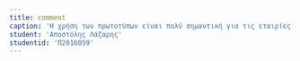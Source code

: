 ```yaml
---
title: comment
caption: 'Η χρήση των πρωτοτύπων είναι πολύ σημαντική για τις εταιρίες καθώς από την παρουσίαση του προϊόντος δημιουργούν στο κοινό hype για την κυκλοφορία του και εταιρία έτσι παίρνει το feedback του κοινού για το αν θα είναι αποδεκτό με τα τυχόν θετικά σχόλια που μπορεί να πάρει είτε αν υπάρχουν κάποια παράπονα ώστε να υπάρξει ή κατάλληλη βελτίωση του. Αλλά πολλές φορές αυτό το επιτυγχάνει από ομάδες χρηστών που έχει και τους το προσφέρει για να έχουν γίνει αυτές οι βελτιώσεις πριν την παρουσίαση του.'
student: 'Αποστόλης Λάζαρης'
studentid: 'Π2016059'
---
```

